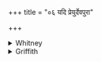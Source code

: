 +++
title = "०६ यदि प्रेयुर्देवपुरा"

+++

<details><summary>Whitney</summary>

### Translation
6. If they have gone forward to the gods' strongholds (*-purā*), have  
made incantation (*bráhman*) their defenses—if (? *yát*) making a  
body-protection, a complete protection, they have encouraged themselves  
(*upa-vac*): all that do thou make sapless.

### Notes
The verse is found again below, as xi. 10. 17,\* but without commentary.  
*Bráhman* may have here one of its higher senses; possibly *upa-vac* is  
to be understood as = *upa-vad* 'reproach, impute.' For *kṛṇvānā́ yád  
upociré*, Ppp. reads simply *cakrire*, with *paripāṇāni* before it. The  
verse is plainly a *pathyāpan̄kti*, but the *pada*-mss. support the  
misconception of the Anukr. by putting the pāda-division after  
*kṛṇvānā́s*. The Anukr. ought to say *āstārapan̄kti*, but it not very  
rarely makes this confusion. \*⌊Vol. iii. p. 195, of SPP's ed.⌋
</details>

<details><summary>Griffith</summary>

If they have issued forth, strongholds of Gods, and made their shield of prayer, Gaining protection for their lives, protection round about, make all their instigation powerless.
</details>
